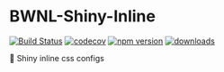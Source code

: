 # BWNL-Shiny-Inline

[![Build Status](https://travis-ci.com/SudoDotDog/BWNL-Shiny-Inline.svg?branch=master)](https://travis-ci.com/SudoDotDog/BWNL-Shiny-Inline)
[![codecov](https://codecov.io/gh/SudoDotDog/BWNL-Shiny-Inline/branch/master/graph/badge.svg)](https://codecov.io/gh/SudoDotDog/BWNL-Shiny-Inline)
[![npm version](https://badge.fury.io/js/%40bwnl%2Fshiny-inline.svg)](https://www.npmjs.com/package/@bwnl/shiny-inline)
[![downloads](https://img.shields.io/npm/dm/@bwnl/shiny-inline.svg)](https://www.npmjs.com/package/@bwnl/shiny-inline)

:stars: Shiny inline css configs
